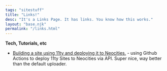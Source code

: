```yaml
---
tags: "sitestuff"
title: "Links!"
desc: "It's a Links Page. It has links. You know how this works."
layout: "base.njk"
permalink: "/links.html"
---
```


**Tech, Tutorials, etc**
- [Building a site using 11ty and deploying it to Neocities.](https://afellowu.neocities.org/blog/11ty-github-and-neocities) - using Github Actions to deploy 11ty Sites to Neocities via API. Super nice, way better than the default uploader.
